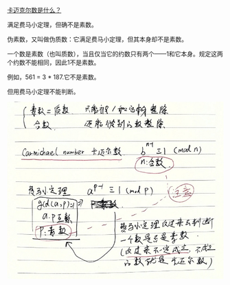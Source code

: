 [卡迈克尔数是什么？](https://www.guokr.com/question/636840/)



满足费马小定理，但确不是素数。

伪素数，又叫做伪质数：它满足费马小定理，但其本身却不是素数。

一个数是素数（也叫质数），当且仅当它的约数只有两个——1和它本身。规定这两个约数不能相同，因此1不是素数。

例如，561 = 3 * 187.它不是素数。

但用费马小定理不能判断。

![ex1_27](pic/ex1_27.jpg)